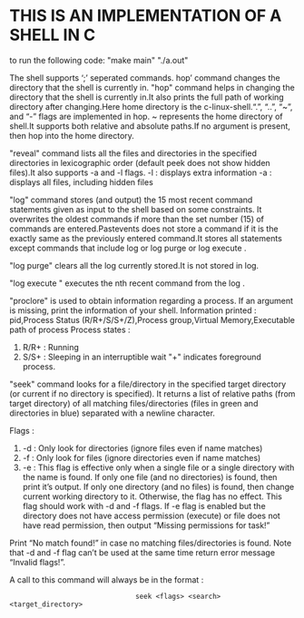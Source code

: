 # THIS IS AN IMPLEMENTATION OF A SHELL IN C 

to run the following code:
"make main"
"./a.out"


The shell supports  ‘;’ seperated commands.
hop’ command changes the directory that the shell is currently in.
"hop" command helps in changing the directory that the shell is currently in.It also prints the full path of working directory after changing.Here home directory is the c-linux-shell.“.”, “..”, “~”, and “-” flags are implemented in hop. ~ represents the home directory of shell.It supports both relative and absolute paths.If no argument is present, then hop into the home directory.

"reveal" command lists all the files and directories in the specified directories in lexicographic order (default peek does not show hidden files).It also supports -a and -l flags.
    -l : displays extra information
    -a : displays all files, including hidden files
 
 "log" command stores (and output) the 15 most recent command statements given as input to the shell based on some constraints. It overwrites the oldest commands if more than the set number (15) of commands are entered.Pastevents does not store a command if it is the exactly same as the previously entered command.It stores all statements except commands that include log or log purge or log execute .

  "log purge" clears all the log currently stored.It is not stored in log.
  
  "log execute <n>" executes the nth recent command from the log .

"proclore" is used to obtain information regarding a process. If an argument is missing, print the information of your shell.
Information printed : pid,Process Status (R/R+/S/S+/Z),Process group,Virtual Memory,Executable path of process
Process states :

   1.  R/R+ : Running
   2. S/S+ : Sleeping in an interruptible wait
  "+" indicates foreground process.

"seek" command looks for a file/directory in the specified target directory (or current if no directory is specified). It returns a list of relative paths (from target directory) of all matching files/directories (files in green and directories in blue) separated with a newline character.

  Flags :

   1. -d : Only look for directories (ignore files even if name matches)
   2. -f : Only look for files (ignore directories even if name matches)
   3. -e : This flag is effective only when a single file or a single directory with the name is found. If only one file (and no directories) is found, then print it’s output. If only one directory (and no files) is found, then change current working directory to it. Otherwise, the flag has no effect. This flag should work with -d and -f flags. If -e flag is enabled but the directory does not have access permission (execute) or file does not have read permission, then output “Missing permissions for task!”

 Print “No match found!” in case no matching files/directories is found. Note that -d and -f flag can’t be used at the same time return error message “Invalid flags!”.

 A call to this command will always be in the format :

                                   seek <flags> <search> <target_directory>

